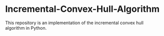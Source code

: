 # Incremental-Convex-Hull-Algorithm
This repository is an implementation of the incremental convex hull algorithm in Python.
